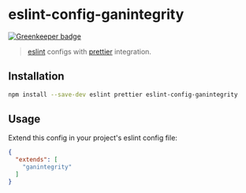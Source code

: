 # eslint-config-ganintegrity

[![Greenkeeper badge](https://badges.greenkeeper.io/ganintegrity/eslint-config-ganintegrity.svg)](https://greenkeeper.io/)

> [eslint](http://eslint.org/) configs with
> [prettier](https://github.com/prettier/prettier)  integration.

## Installation

```bash
npm install --save-dev eslint prettier eslint-config-ganintegrity
```

## Usage

Extend this config in your project's eslint config file:

```json
{
  "extends": [
    "ganintegrity"
  ]
}
```
